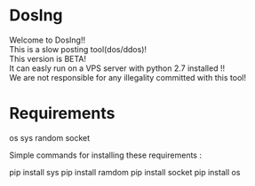# DosIng

Welcome to DosIng!!                                                  
This is a slow posting tool(dos/ddos)!                                         
This version is BETA!                                                
It can easly run on a VPS server with python 2.7 installed !!         
We are not responsible for any illegality committed with this tool!

# Requirements

os
sys
random
socket

Simple commands for installing these requirements :

pip install sys
pip install ramdom
pip install socket
pip install os
